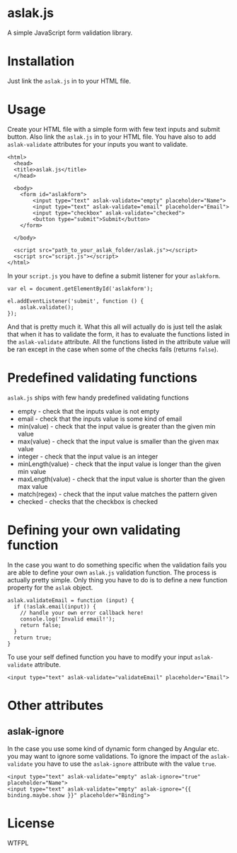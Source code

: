 # aslak.js
A simple JavaScript form validation library.

# Installation
Just link the `aslak.js` in to your HTML file.

# Usage
Create your HTML file with a simple form with few text inputs and submit button. Also link the `aslak.js` in to your HTML file.
You have also to add `aslak-validate` attributes for your inputs you want to validate.

    <html>
      <head>
      <title>aslak.js</title>
      </head>
      
      <body>
      	<form id="aslakform">
      		<input type="text" aslak-validate="empty" placeholder="Name">
      		<input type="text" aslak-validate="email" placeholder="Email">
      		<input type="checkbox" aslak-validate="checked">
      		<button type="submit">Submit</button>
      	</form>
      
      </body>
      
      <script src="path_to_your_aslak_folder/aslak.js"></script>
      <script src="script.js"></script>
    </html>

In your `script.js` you have to define a submit listener for your `aslakform`.

    var el = document.getElementById('aslakform');
    
    el.addEventListener('submit', function () {
    	aslak.validate();
    });

And that is pretty much it. What this all will actually do is just tell the aslak that when it has to validate the form, it has to evaluate 
the functions listed in the `aslak-validate` attribute. All the functions listed in the attribute value will be ran except in the case 
when some of the checks fails (returns `false`).

# Predefined validating functions
`aslak.js` ships with few handy predefined validating functions
* empty - check that the inputs value is not empty
* email - check that the inputs value is some kind of email
* min(value) - check that the input value is greater than the given min value
* max(value) - check that the input value is smaller than the given max value
* integer - check that the input value is an integer
* minLength(value) - check that the input value is longer than the given min value
* maxLength(value) - check that the input value is shorter than the given max value
* match(regex) - check that the input value matches the pattern given
* checked - checks that the checkbox is checked

# Defining your own validating function
In the case you want to do something specific when the validation fails you are able to define your own `aslak.js` validation function.
The process is actually pretty simple. Only thing you have to do is to define a new function property for the `aslak` object.

    aslak.validateEmail = function (input) {
      if (!aslak.email(input)) {
        // handle your own error callback here!
        console.log('Invalid email!');
        return false;
      }
      return true;
    }

To use your self defined function you have to modify your input `aslak-validate` attribute.
      		
    <input type="text" aslak-validate="validateEmail" placeholder="Email">

# Other attributes

## aslak-ignore
In the case you use some kind of dynamic form changed by Angular etc. you may want to ignore some validations. To ignore the impact of the `aslak-validate` you have to use the `aslak-ignore` attribute with the value `true`.

    <input type="text" aslak-validate="empty" aslak-ignore="true" placeholder="Name">
    <input type="text" aslak-validate="empty" aslak-ignore="{{ binding.maybe.show }}" placeholder="Binding">

# License
WTFPL
